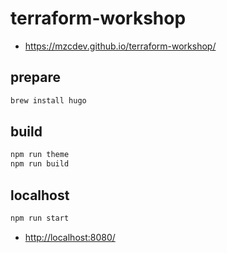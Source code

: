 # terraform-workshop

* <https://mzcdev.github.io/terraform-workshop/>

## prepare

```bash
brew install hugo
```

## build

```bash
npm run theme
npm run build
```

## localhost

```bash
npm run start
```

* <http://localhost:8080/>
